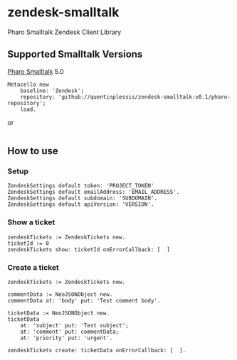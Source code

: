 # zendesk-smalltalk
Pharo Smalltalk Zendesk Client Library

## Supported Smalltalk Versions
[Pharo Smalltalk](http://pharo.org/) 5.0

```Smalltalk
Metacello new
    baseline: 'Zendesk';
    repository: 'github://quentinplessis/zendesk-smalltalk:v0.1/pharo-repository';
    load.
```

or

```smalltalk
```

## How to use

### Setup

```smalltalk
ZendeskSettings default token: 'PROJECT_TOKEN'
ZendeskSettings default emailAddress: 'EMAIL_ADDRESS'.
ZendeskSettings default subdomain: 'SUBDOMAIN'.
ZendeskSettings default apiVersion: 'VERSION'.
```

### Show a ticket

```smalltalk
zendeskTickets := ZendeskTickets new.
ticketId := 0
zendeskTickets show: ticketId onErrorCallback: [  ]  
```


### Create a ticket

```smalltalk
zendeskTickets := ZendeskTickets new.

commentData := NeoJSONObject new.
commentData at: 'body' put: 'Test comment body'.

ticketData := NeoJSONObject new.
ticketData
	at: 'subject' put: 'Test subject';
	at: 'comment' put: commentData;
	at: 'priority' put: 'urgent'.
    
zendeskTickets create: ticketData onErrorCallback: [  ].
```
